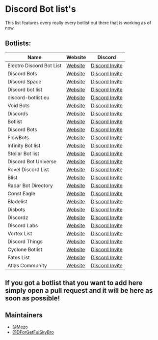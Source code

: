 # Discord Bot list's

This list features every really every botlist out there that is working as of now.

## Botlists:

| Name              | Website                         | Discord                    |
| ----------------- | ------------------------------- | ---------------------------| 
| Electro Discord Bot List | [Website](https://www.edbl.xyz) | [Discord Invite](https://discord.com/invite/xSyXqAw) |
| Discord Bots | [Website](https://top.gg) | [Discord Invite](https://discord.com/invite/EYHTgJX) |
| Discord Space | [Website](https://discordlist.space) | [Discord Invite](https://discord.com/invite/GjEWBQE) |
| Discord bot list | [Website](https://discordbotlist.com) | [Discord Invite](https://discord.com/invite/EYHTgJX) |
| discord-botlist.eu | [Website](https://discord-botlist.eu) | [Discord Invite](https://discord.com/invite/EYHTgJX) |
| Void Bots | [Website](https://voidbots.net) | [Discord Invite](https://discord.com/invite/suH3VeUBXk) |
| Discords | [Website](https://discords.com/bots) | [Discord Invite](https://discord.com/invite/4g9NHYNbTS) |
| Botlist | [Website](https://botlist.me) | [Discord Invite](https://discord.com/invite/hdK4ya5eVv) |
| Discord Bots | [Website](https://discord.bots.gg) | [Discord Invite](https://discord.com/invite/0cDvIgU2voWn4BaD) |
| FlowBots | [Website](https://www.flowbots.net) | [Discord Invite](https://discord.com/invite/PcTPChkA4s) |
| Infinity Bot list | [Website](https://infinitybots.gg) | [Discord Invite](https://discord.com/invite/KBCRuBKrHe) |
| Stellar Bot list | [Website](https://stellarbotlist.com) | [Discord Invite](https://discord.com/invite/hAYNuDRMwy) |
| Discord Bot Universe | [Website](https://dbulist.xyz) | [Discord Invite](https://discord.gg/invite/JkGpKYm7p4) |
| Rovel Discord List | [Website](https://rovelstars.com) | [Discord Invite](https://discord.com/invite/E6PhZK4tU9) |
| Blist | [Website](https://blist.xyz) | [Discord Invite](https://discord.com/invite/PK8J6nzQMR) |
| Radar Bot Directory |  [Website](https://radarbotdirectory.xyz)| [Discord Invite](https://discord.com/invite/rKagYEUP5G) |
| Const Eagle | [Website](https://consteagle.com)| [Discord Invite](https://discord.com/invite/vXTXQPsErP) |
| Bladelist | [Website](https://bladelist.gg) | [Discord Invite](https://discord.com/invite/SJN3AZgFvY) |
| Disbots | [Website](https://disbots.xyz) | [Discord Invite](https://discord.com/invite/GXjqvAUW7R) |
| Discordz | [Website](https://discordz.gg) | [Discord Invite](https://discord.com/invite/5Z4PC6gnZ2) |
| Discord Labs | [Website](https://bots.discordlabs.org) | [Discord Invite](https://discord.com/invite/7zahaXHfAW) |
| Vortex List | [Website](https://vortexlist.xyz) | [Discord Invite](https://discord.com/invite/4VW92pJBQ3) |
| Discord Things | [Website](https://discordthings.com) | [Discord Invite](https://discord.com/invite/zYRD24uJFX) |
| Cyclone Botlist | [Website](https://cyclonebotlist.xyz) | [Discord Invite](https://discord.com/invite/sjBpWgYb42) |
| Fates List | [Website](https://fateslist.xyz) | [Discord Invite](https://discord.com/invite/RDwaa3Jr3s) |
| Atlas Community | [Website](https://atlascord.com) | [Discord Invite](https://discord.com/invite/uEPnUwUTgR) |

## If you got a botlist that you want to add here simply open a pull request and it will be here as soon as possible!


## Maintainers

- [@Mezo](https://github.com/mezotv)
- [@DForGetFulSkyBro](https://github.com/forgetfulskybro)
